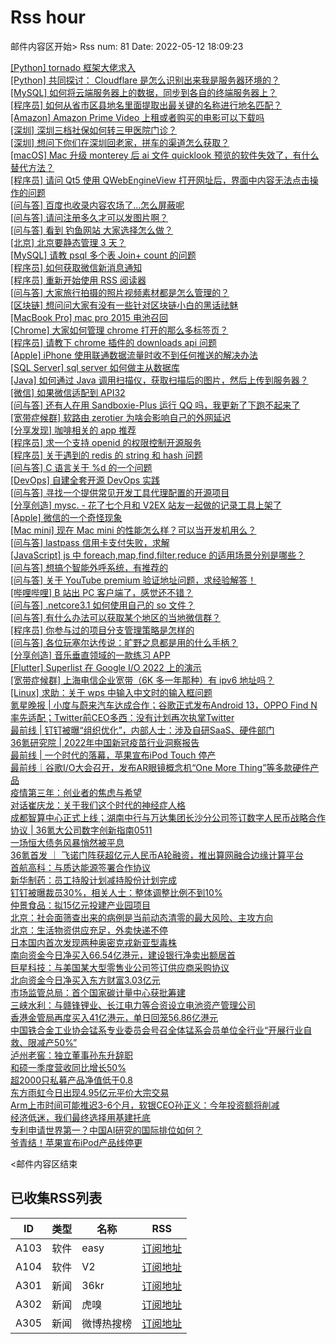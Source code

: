 # Rss hour

邮件内容区开始>
Rss num: 81  Date: 2022-05-12 18:09:23 <br/>

<a href='https://www.v2ex.com/t/852470#reply0'>[Python] tornado 框架大佬求入</a><br/>
<a href='https://www.v2ex.com/t/852469#reply0'>[Python] 共同探讨： Cloudflare 是怎么识别出来我是服务器环境的？</a><br/>
<a href='https://www.v2ex.com/t/852468#reply0'>[MySQL] 如何将云端服务器上的数据，同步到各自的终端服务器上？</a><br/>
<a href='https://www.v2ex.com/t/852467#reply0'>[程序员] 如何从省市区县地名里面提取出最关键的名称进行地名匹配？</a><br/>
<a href='https://www.v2ex.com/t/852463#reply1'>[Amazon] Amazon Prime Video 上租或者购买的电影可以下载吗</a><br/>
<a href='https://www.v2ex.com/t/852462#reply3'>[深圳] 深圳三档社保如何转三甲医院门诊？</a><br/>
<a href='https://www.v2ex.com/t/852461#reply2'>[深圳] 想问下你们在深圳回老家，拼车的渠道怎么获取？</a><br/>
<a href='https://www.v2ex.com/t/852460#reply1'>[macOS] Mac 升级 monterey 后 ai 文件 quicklook 预览的软件失效了，有什么替代方法？</a><br/>
<a href='https://www.v2ex.com/t/852459#reply0'>[程序员] 请问 Qt5 使用 QWebEngineView 打开网址后，界面中内容无法点击操作的问题</a><br/>
<a href='https://www.v2ex.com/t/852457#reply0'>[问与答] 百度也收录内容农场了…怎么屏蔽呢</a><br/>
<a href='https://www.v2ex.com/t/852456#reply0'>[问与答] 请问注册多久才可以发图片啊？</a><br/>
<a href='https://www.v2ex.com/t/852455#reply4'>[问与答] 看到 钓鱼网站 大家选择怎么做？</a><br/>
<a href='https://www.v2ex.com/t/852454#reply27'>[北京] 北京要静态管理 3 天？</a><br/>
<a href='https://www.v2ex.com/t/852453#reply0'>[MySQL] 请教 psql 多个表 Join+ count 的问题</a><br/>
<a href='https://www.v2ex.com/t/852452#reply1'>[程序员] 如何获取微信新消息通知</a><br/>
<a href='https://www.v2ex.com/t/852451#reply3'>[程序员] 重新开始使用 RSS 阅读器</a><br/>
<a href='https://www.v2ex.com/t/852448#reply8'>[问与答] 大家旅行拍摄的照片视频素材都是怎么管理的？</a><br/>
<a href='https://www.v2ex.com/t/852447#reply0'>[区块链] 想问问大家有没有一些针对区块链小白的黑话祛魅</a><br/>
<a href='https://www.v2ex.com/t/852446#reply9'>[MacBook Pro] mac pro 2015 电池召回</a><br/>
<a href='https://www.v2ex.com/t/852445#reply15'>[Chrome] 大家如何管理 chrome 打开的那么多标签页？</a><br/>
<a href='https://www.v2ex.com/t/852444#reply2'>[程序员] 请教下 chrome 插件的 downloads api 问题</a><br/>
<a href='https://www.v2ex.com/t/852443#reply0'>[Apple] iPhone 使用联通数据流量时收不到任何推送的解决办法</a><br/>
<a href='https://www.v2ex.com/t/852442#reply1'>[SQL Server] sql server 如何做主从数据库</a><br/>
<a href='https://www.v2ex.com/t/852441#reply8'>[Java] 如何通过 Java 调用扫描仪，获取扫描后的图片，然后上传到服务器？</a><br/>
<a href='https://www.v2ex.com/t/852440#reply2'>[微信] 如果微信适配到 API32</a><br/>
<a href='https://www.v2ex.com/t/852439#reply0'>[问与答] 还有人在用 Sandboxie-Plus 运行 QQ 吗，我更新了下跑不起来了</a><br/>
<a href='https://www.v2ex.com/t/852438#reply12'>[宽带症候群] 软路由 zerotier 为啥会影响自己的外网延迟</a><br/>
<a href='https://www.v2ex.com/t/852437#reply11'>[分享发现] 咖啡相关的 app 推荐</a><br/>
<a href='https://www.v2ex.com/t/852436#reply4'>[程序员] 求一个支持 openid 的权限控制开源服务</a><br/>
<a href='https://www.v2ex.com/t/852435#reply9'>[程序员] 关于遇到的 redis 的 string 和 hash 问题</a><br/>
<a href='https://www.v2ex.com/t/852434#reply10'>[问与答] C 语言关于 %d 的一个问题</a><br/>
<a href='https://www.v2ex.com/t/852433#reply37'>[DevOps] 自建全套开源 DevOps 实践</a><br/>
<a href='https://www.v2ex.com/t/852432#reply2'>[问与答] 寻找一个提供常见开发工具代理配置的开源项目</a><br/>
<a href='https://www.v2ex.com/t/852431#reply5'>[分享创造] mysc. - 花了七个月和 V2EX 站友一起做的记录工具上架了</a><br/>
<a href='https://www.v2ex.com/t/852430#reply5'>[Apple] 微信的一个奇怪现象</a><br/>
<a href='https://www.v2ex.com/t/852429#reply4'>[Mac mini] 现在 Mac mini 的性能怎么样？可以当开发机用么？</a><br/>
<a href='https://www.v2ex.com/t/852427#reply13'>[问与答] lastpass 信用卡支付失败，求解</a><br/>
<a href='https://www.v2ex.com/t/852426#reply11'>[JavaScript] js 中 foreach,map,find,filter,reduce 的适用场景分别是哪些？</a><br/>
<a href='https://www.v2ex.com/t/852425#reply0'>[问与答] 想搞个智能外呼系统，有推荐的</a><br/>
<a href='https://www.v2ex.com/t/852424#reply0'>[问与答] 关于 YouTube premium 验证地址问题，求经验解答！</a><br/>
<a href='https://www.v2ex.com/t/852423#reply2'>[哔哩哔哩] B 站出 PC 客户端了，感觉还不错？</a><br/>
<a href='https://www.v2ex.com/t/852421#reply1'>[问与答] .netcore3.1 如何使用自己的 so 文件？</a><br/>
<a href='https://www.v2ex.com/t/852420#reply2'>[问与答] 有什么办法可以获取某个地区的当地微信群？</a><br/>
<a href='https://www.v2ex.com/t/852419#reply7'>[程序员] 你参与过的项目分支管理策略是怎样的</a><br/>
<a href='https://www.v2ex.com/t/852418#reply0'>[问与答] 各位玩塞尔达传说：旷野之息都是用的什么手柄？</a><br/>
<a href='https://www.v2ex.com/t/852417#reply4'>[分享创造] 音乐垂直领域的一款练习 APP</a><br/>
<a href='https://www.v2ex.com/t/852416#reply8'>[Flutter] Superlist 在 Google I/O 2022 上的演示</a><br/>
<a href='https://www.v2ex.com/t/852415#reply5'>[宽带症候群] 上海电信企业宽带（6K 多一年那种）有 ipv6 地址吗？</a><br/>
<a href='https://www.v2ex.com/t/852414#reply2'>[Linux] 求助：关于 wps 中输入中文时的输入框问题</a><br/>
<a href='https://36kr.com/p/1737954535963651'>氪星晚报 | 小度与蔚来汽车达成合作；谷歌正式发布Android 13，OPPO Find N率先适配；Twitter前CEO多西：没有计划再次执掌Twitter</a><br/>
<a href='https://36kr.com/p/1737954633448713'>最前线 | 钉钉被曝“组织优化”，内部人士：涉及自研SaaS、硬件部门</a><br/>
<a href='https://36kr.com/p/1737821874863105'>36氪研究院 | 2022年中国新冠疫苗行业洞察报告</a><br/>
<a href='https://36kr.com/p/1736987539176709'>最前线 | 一个时代的落幕，苹果宣布iPod Touch 停产</a><br/>
<a href='https://36kr.com/p/1737661821418759'>最前线｜谷歌I/O大会召开，发布AR眼镜概念机“One More Thing”等多款硬件产品</a><br/>
<a href='https://36kr.com/p/1737465364986888'>疫情第三年：创业者的焦虑与希望</a><br/>
<a href='https://36kr.com/p/1737633239235584'>对话崔庆龙：关于我们这个时代的神经症人格</a><br/>
<a href='https://36kr.com/p/1736738734554370'>成都智算中心正式上线；湖南中行与万达集团长沙分公司签订数字人民币战略合作协议 | 36氪大公司数字创新指南0511</a><br/>
<a href='https://36kr.com/p/1737579443026945'>一场恒大债务风暴悄然被平息</a><br/>
<a href='https://36kr.com/p/1737532426140933'>36氪首发 ｜ 飞诺门阵获超亿元人民币A轮融资，推出算网融合边缘计算平台</a><br/>
<a href='https://36kr.com/newsflashes/1737975773920265'>​首航高科：与质达能源签署合作协议</a><br/>
<a href='https://36kr.com/newsflashes/1737971931167753'>新华制药：员工持股计划减持股份计划完成</a><br/>
<a href='https://36kr.com/newsflashes/1737969655250179'>钉钉被曝裁员30%，相关人士：整体调整比例不到10%</a><br/>
<a href='https://36kr.com/newsflashes/1737963132517382'>仲景食品：拟15亿元投建产业园项目</a><br/>
<a href='https://36kr.com/newsflashes/1737958670318849'>北京：社会面筛查出来的病例是当前动态清零的最大风险、主攻方向</a><br/>
<a href='https://36kr.com/newsflashes/1737957664013315'>北京：生活物资供应充足，外卖快递不停</a><br/>
<a href='https://36kr.com/newsflashes/1737956312218887'>日本国内首次发现两种奥密克戎新亚型毒株</a><br/>
<a href='https://36kr.com/newsflashes/1737953730575616'>南向资金今日净买入66.54亿港元，建设银行净卖出额居首</a><br/>
<a href='https://36kr.com/newsflashes/1737949610540037'>巨星科技：与美国某大型零售业公司签订供应商采购协议</a><br/>
<a href='https://36kr.com/newsflashes/1737948847930627'>北向资金今日净买入东方财富3.03亿元</a><br/>
<a href='https://36kr.com/newsflashes/1737942341713153'>市场监管总局：首个国家碳计量中心获批筹建</a><br/>
<a href='https://36kr.com/newsflashes/1737941749660678'>三峡水利：与赣锋锂业、长江电力等合资设立电池资产管理公司</a><br/>
<a href='https://36kr.com/newsflashes/1737938567707908'>香港金管局再度买入41亿港元，单日回笼56.86亿港元</a><br/>
<a href='https://36kr.com/newsflashes/1737925789039879'>中国铁合金工业协会锰系专业委员会号召全体锰系会员单位全行业“开展行业自救、限减产50%”</a><br/>
<a href='https://36kr.com/newsflashes/1737918979046400'>泸州老窖：独立董事孙东升辞职</a><br/>
<a href='https://36kr.com/newsflashes/1737909625470211'>和硕一季度营收同比增长50%</a><br/>
<a href='https://36kr.com/newsflashes/1737904502275333'>超2000只私募产品净值低于0.8</a><br/>
<a href='https://36kr.com/newsflashes/1737900121963522'>东方雨虹今日出现4.95亿元平价大宗交易</a><br/>
<a href='https://36kr.com/newsflashes/1737899507465222'>Arm上市时间可能推迟3-6个月，软银CEO孙正义：今年投资额将削减</a><br/>
<a href='http://www.huxiu.com/article/553147.html?f=wangzhan'>经济低迷，我们最终选择用基建托底</a><br/>
<a href='http://www.huxiu.com/article/552478.html?f=wangzhan'>专利申请世界第一？中国AI研究的国际排位如何？</a><br/>
<a href='http://www.huxiu.com/article/552510.html?f=wangzhan'>爷青结！苹果宣布iPod产品线停更</a><br/>


<邮件内容区结束

## 已收集RSS列表

| ID | 类型 | 名称  | RSS  |
| -- | -- | -- | -- | 
| A103  | 软件 | easy | [订阅地址](http://rsshub.v2fy.com:1200/weibo/user/1088413295) |
| A104  | 软件 | V2  | [订阅地址](http://www.v2ex.com/index.xml) |
| A301  | 新闻 | 36kr | [订阅地址](https://www.36kr.com/feed) |
| A302  | 新闻 | 虎嗅 | [订阅地址](https://www.huxiu.com/rss/0.xml) |
| A305  | 新闻 | 微博热搜榜 | [订阅地址](https://rsshub.app/weibo/search/hot) |

